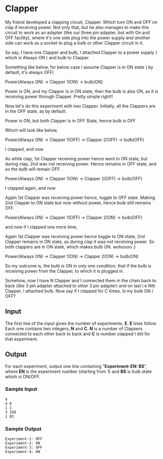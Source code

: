 # Clapper

My friend developed a clapping circuit, Clapper. Which turn ON and OFF on clap if receiving power. 
Not only that, but he also manages to make this circuit to work as an adapter (like our three pin adapter, but with On and OFF facility), where it's one side plug into the power supply and another side can work as a socket to plug a bulb or other Clapper circuit in it.

So say, I have one Clapper and bulb, I attached Clapper to a power supply ( which is Always ON ) and bulb to Clapper.

Something like below, for below case I assume Clapper is in ON state ( by default, it's always OFF)

Power(Always ON) -> Clapper 1(ON) -> bulb(ON)

Power is ON, and my Clapper is in ON state, then the bulb is also ON, as it is receiving power through Clapper. Pretty simple right!!
 


Now let's do this experiment with two Clapper. Initially, all the Clappers are in the OFF state, as by default.

Power is ON, but both Clapper is in OFF State, hence bulb is OFF

Which will look like below,

Power(Always ON) -> Clapper 1(OFF) -> Clapper 2(OFF) -> bulb(OFF)


I clapped, and now

As while clap, 1st Clapper receiving power hence went in ON state, but during clap, 2nd was not receiving power. Hence remains in OFF state, and so the bulb will remain OFF.

Power(Always ON) -> Clapper 1(ON) -> Clapper 2(OFF) -> bulb(OFF)  


I clapped again, and now

Again 1st Clapper was receiving power hence, toggle to OFF state. Making 2nd Clapper to ON state but now without power, hence bulb still remains OFF.

Power(Always ON) -> Clapper 1(OFF) -> Clapper 2(ON) -> bulb(OFF)


and now if I clapped one more time,

Again 1st Clapper was receiving power hence toggle to ON state, 2nd Clapper remains in ON state, as during clap it was not receiving power. So both clappers are in ON state, which makes bulb ON. wohoooo :)

Power(Always ON) -> Clapper 1(ON) -> Clapper 2(ON) -> bulb(ON)


So my outcome is, the bulb is ON in only one condition, that if the bulb is receiving power from the Clapper, to which it is plugged in.

Somehow, now I have N Clapper and I connected them in the chain back to back (like 3 pin adapter attached to other 3 pin adapter) and on last i.e Nth Clapper, I attached bulb. Now say if I clapped for C times. Is my bulb ON / OFF?


## Input
The first line of the input gives the number of experiments, **E**. **E** lines follow. Each one contains two integers, **N** and **C**.
**N** is a number of Clappers connected to each other back to back and **C** is number clapped I did for that experiment.


## Output
For each experiment, output one line containing "**Experiment-EN: BS**", where **EN** is the experiment number (starting from 1) and **BS** is bulb state which is ON/OFF.


### Sample Input

```
4
4 0
1 1
3 350
1 85
```

### Sample Output

```
Experiment-1: OFF
Experiment-2: ON
Experiment-3: OFF
Experiment-4: ON
```